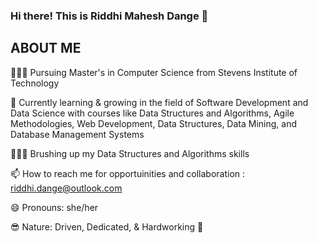 ### Hi there! This is Riddhi Mahesh Dange 👋

## ABOUT ME


👩🏻‍🏫 Pursuing Master's in Computer Science from Stevens Institute of Technology

🌱 Currently learning & growing in the field of Software Development and Data Science with courses like Data Structures and Algorithms, Agile Methodologies, Web Development, Data Structures, Data Mining, and Database Management Systems

🦹🏻‍♀️ Brushing up my Data Structures and Algorithms skills 

📫 How to reach me for opportuinities and collaboration : riddhi.dange@outlook.com

😄 Pronouns: she/her

😎 Nature: Driven, Dedicated, & Hardworking 🎯




